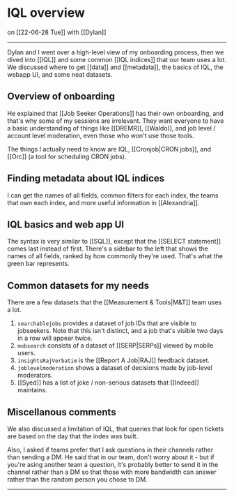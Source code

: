 # IQL overview
on [[22-06-28 Tue]]
with [[Dylan]]

---
Dylan and I went over a high-level view of my onboarding process, then we dived into [[IQL]] and some common [[IQL indices]] that our team uses a lot. We discussed where to get [[data]] and [[metadata]], the basics of IQL, the webapp UI, and some neat datasets. 

## Overview of onboarding
He explained that [[Job Seeker Operations]] has their own onboarding, and that's why some of my sessions are irrelevant. They want everyone to have a basic understanding of things like [[DREMR]], [[Waldo]], and job level / account level moderation, even those who won't use those tools.

The things I actually need to know are IQL, [[Cronjob|CRON jobs]], and [[Orc]] (a tool for scheduling CRON jobs).

## Finding metadata about IQL indices
I can get the names of all fields, common filters for each index, the teams that own each index, and more useful information in [[Alexandria]]. 

## IQL basics and web app UI
The syntax is very similar to [[SQL]], except that the [[SELECT statement]] comes last instead of first. There's a sidebar to the left that shows the names of all fields, ranked by how commonly they're used. That's what the green bar represents. 

## Common datasets for my needs
There are a few datasets that the [[Measurement & Tools|M&T]] team uses a lot. 

1. `searchablejobs` provides a dataset of job IDs that are visible to jobseekers. Note that this isn't distinct, and a job that's visible two days in a row will appear twice. 
2. `mobsearch` consists of a dataset of [[SERP|SERPs]] viewed by mobile users.
3. `insightsRajVerbatim` is the [[Report A Job|RAJ]] feedback dataset.
4. `joblevelmoderation` shows a dataset of decisions made by job-level moderators.
5. [[Syed]] has a list of joke / non-serious datasets that [[Indeed]] maintains.

## Miscellanous comments
We also discussed a limitation of IQL, that queries that look for open tickets are based on the day that the index was built.

Also, I asked if teams prefer that I ask questions in their channels rather than sending a DM. He said that in our team, don't worry about it - but if you're asing another team a question, it's probably better to send it in the channel rather than a DM so that those with more bandwidth can answer rather than the random person you chose to DM.

---

